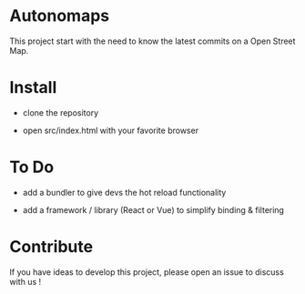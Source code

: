 # Autonomaps

This project start with the need to know the latest commits on a Open Street Map.

# Install

* clone the repository

* open src/index.html with your favorite browser

# To Do

* add a bundler to give devs the hot reload functionality

* add a framework / library (React or Vue) to simplify binding & filtering

# Contribute

If you have ideas to develop this project, please open an issue to discuss with us !